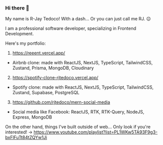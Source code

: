 ### Hi there 👋

My name is R-Jay Tedoco! With a dash... Or you can just call me RJ. 😉

I am a professional software developer, specializing in Frontend Development.

Here's my portfolio:
1. https://reeent.vercel.app/
- Airbnb clone: made with ReactJS, NextJS, TypeScript, TailwindCSS, Zustand, Prisma, MongoDB, Cloudinary

2. https://spotify-clone-rjtedoco.vercel.app/
- Spotify clone: made with ReactJS, NextJS, TypeScript, TailwindCSS, Zustand, Supabase, PostgreSQL

3. https://github.com/rjtedoco/mern-social-media
- Social media like Facebook: ReactJS, RTK, RTK-Query, NodeJS, Express, MongoDB

On the other hand, things I've built outside of web... Only look if you're interested! 
-> https://www.youtube.com/playlist?list=PL1WKw5TA93F9g3-bxFlFuTt84tZQYw1Ji

<!--
**rjtedoco/rjtedoco** is a ✨ _special_ ✨ repository because its `README.md` (this file) appears on your GitHub profile.

Here are some ideas to get you started:

- 🔭 I’m currently working on ...
- 🌱 I’m currently learning ...
- 👯 I’m looking to collaborate on ...
- 🤔 I’m looking for help with ...
- 💬 Ask me about ...
- 📫 How to reach me: ...
- 😄 Pronouns: ...
- ⚡ Fun fact: ...
-->
